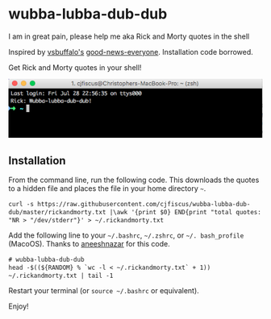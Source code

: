 # wubba-lubba-dub-dub
I am in great pain, please help me aka Rick and Morty quotes in the shell  

Inspired by [vsbuffalo's](https://github.com/vsbuffalo) [good-news-everyone](https://github.com/vsbuffalo/good-news-everyone). Installation code borrowed.

Get Rick and Morty quotes in your shell! 

![screenshot](https://raw.githubusercontent.com/cjfiscus/wubba-lubba-dub-dub/master/screenshot.png)

## Installation
From the command line, run the following code. This downloads the quotes to a hidden file and  places the file in your home directory ```~```. 
```
curl -s https://raw.githubusercontent.com/cjfiscus/wubba-lubba-dub-dub/master/rickandmorty.txt |\awk '{print $0} END{print "total quotes: "NR > "/dev/stderr"}' > ~/.rickandmorty.txt
```

Add the following line to your ```~/.bashrc```, ```~/.zshrc```, or ```~/. bash_profile``` (MacoOS). Thanks to [aneeshnazar](https://github.com/aneeshnazar) for this code.
```
# wubba-lubba-dub-dub
head -$((${RANDOM} % `wc -l < ~/.rickandmorty.txt` + 1)) ~/.rickandmorty.txt | tail -1
```
Restart your terminal (or ```source ~/.bashrc``` or equivalent).

Enjoy! 
 
 
